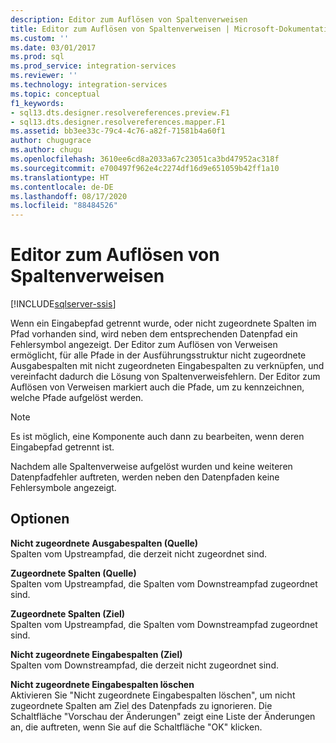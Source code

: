 ```yaml
---
description: Editor zum Auflösen von Spaltenverweisen
title: Editor zum Auflösen von Spaltenverweisen | Microsoft-Dokumentation
ms.custom: ''
ms.date: 03/01/2017
ms.prod: sql
ms.prod_service: integration-services
ms.reviewer: ''
ms.technology: integration-services
ms.topic: conceptual
f1_keywords:
- sql13.dts.designer.resolvereferences.preview.F1
- sql13.dts.designer.resolvereferences.mapper.F1
ms.assetid: bb3ee33c-79c4-4c76-a82f-71581b4a60f1
author: chugugrace
ms.author: chugu
ms.openlocfilehash: 3610ee6cd8a2033a67c23051ca3bd47952ac318f
ms.sourcegitcommit: e700497f962e4c2274df16d9e651059b42ff1a10
ms.translationtype: HT
ms.contentlocale: de-DE
ms.lasthandoff: 08/17/2020
ms.locfileid: "88484526"
---
```

# <a name="resolve-column-reference-editor"></a>Editor zum Auflösen von Spaltenverweisen

[!INCLUDE[sqlserver-ssis](../../includes/applies-to-version/sqlserver-ssis.md)]


  Wenn ein Eingabepfad getrennt wurde, oder nicht zugeordnete Spalten im Pfad vorhanden sind, wird neben dem entsprechenden Datenpfad ein Fehlersymbol angezeigt. Der Editor zum Auflösen von Verweisen ermöglicht, für alle Pfade in der Ausführungsstruktur nicht zugeordnete Ausgabespalten mit nicht zugeordneten Eingabespalten zu verknüpfen, und vereinfacht dadurch die Lösung von Spaltenverweisfehlern. Der Editor zum Auflösen von Verweisen markiert auch die Pfade, um zu kennzeichnen, welche Pfade aufgelöst werden.  
  
> [!NOTE]  
>  Es ist möglich, eine Komponente auch dann zu bearbeiten, wenn deren Eingabepfad getrennt ist.  
  
 Nachdem alle Spaltenverweise aufgelöst wurden und keine weiteren Datenpfadfehler auftreten, werden neben den Datenpfaden keine Fehlersymbole angezeigt.  
  
## <a name="options"></a>Optionen  
 **Nicht zugeordnete Ausgabespalten (Quelle)**     
 Spalten vom Upstreampfad, die derzeit nicht zugeordnet sind.  
  
**Zugeordnete Spalten (Quelle)**     
 Spalten vom Upstreampfad, die Spalten vom Downstreampfad zugeordnet sind.  
  
**Zugeordnete Spalten (Ziel)**     
 Spalten vom Upstreampfad, die Spalten vom Downstreampfad zugeordnet sind.  
  
**Nicht zugeordnete Eingabespalten (Ziel)**     
 Spalten vom Downstreampfad, die derzeit nicht zugeordnet sind.  
  
**Nicht zugeordnete Eingabespalten löschen**  
 Aktivieren Sie "Nicht zugeordnete Eingabespalten löschen", um nicht zugeordnete Spalten am Ziel des Datenpfads zu ignorieren. Die Schaltfläche "Vorschau der Änderungen" zeigt eine Liste der Änderungen an, die auftreten, wenn Sie auf die Schaltfläche "OK" klicken.  
  
  
